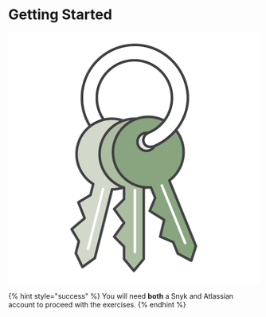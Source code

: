 # Getting Started

![](../../../../.gitbook/assets/keys.png)

{% hint style="success" %}
You will need **both** a Snyk and Atlassian account to proceed with the exercises.
{% endhint %}


